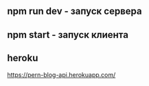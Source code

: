 ## npm run dev - запуск сервера

## npm start - запуск клиента

## heroku
https://pern-blog-api.herokuapp.com/
